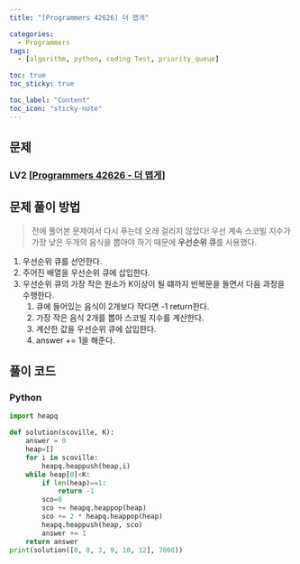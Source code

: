 ```yaml
---
title: "[Programmers 42626] 더 맵게" 

categories:
  - Programmers
tags:
  - [algorithm, python, coding Test, priority_queue]

toc: true
toc_sticky: true

toc_label: "Content"
toc_icon: "sticky-note"
---
```



## 문제 

### LV2 [[Programmers 42626 - 더 맵게](https://school.programmers.co.kr/learn/courses/30/lessons/42626)]  


## 문제 풀이 방법
> 전에 풀어본 문제여서 다시 푸는데 오래 걸리지 않았다! 
> 우선 계속 스코빌 지수가 가장 낮은 두개의 음식을 뽑아야 하기 때문에 **우선순위 큐**를 사용했다. 

1. 우선순위 큐를 선언한다. 
2. 주어진 배열을 우선순위 큐에 삽입한다. 
3. 우선순위 큐의 가장 작은 원소가 K이상이 될 떄까지 반복문을 돌면서 다음 과정을 수행한다. 
    1. 큐에 들어있는 음식이 2개보다 작다면 -1 return한다. 
    2. 가장 작은 음식 2개를 뽑아 스코빌 지수를 계산한다. 
    3. 계산한 값을 우선순위 큐에 삽입한다. 
    4. answer += 1을 해준다.
    

## 풀이 코드
### Python

```python
import heapq

def solution(scoville, K):
    answer = 0
    heap=[]
    for i in scoville:
        heapq.heappush(heap,i)
    while heap[0]<K:
        if len(heap)==1:
            return -1
        sco=0
        sco += heapq.heappop(heap)
        sco += 2 * heapq.heappop(heap)
        heapq.heappush(heap, sco)
        answer += 1
    return answer
print(solution([0, 0, 3, 9, 10, 12], 7000))
```